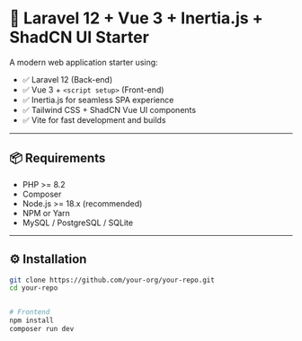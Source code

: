 # 🚀 Laravel 12 + Vue 3 + Inertia.js + ShadCN UI Starter

A modern web application starter using:

- ✅ Laravel 12 (Back-end)
- ✅ Vue 3 + `<script setup>` (Front-end)
- ✅ Inertia.js for seamless SPA experience
- ✅ Tailwind CSS + ShadCN Vue UI components
- ✅ Vite for fast development and builds

---

## 📦 Requirements

- PHP >= 8.2
- Composer
- Node.js >= 18.x (recommended)
- NPM or Yarn
- MySQL / PostgreSQL / SQLite

---

## ⚙️ Installation

```bash
git clone https://github.com/your-org/your-repo.git
cd your-repo


# Frontend
npm install
composer run dev
```
